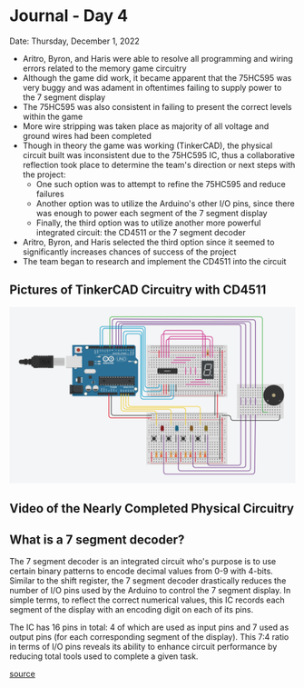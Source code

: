 # Journal - Day 4
Date: Thursday, December 1, 2022

- Aritro, Byron, and Haris were able to resolve all programming and wiring errors related to the memory game circuitry
- Although the game did work, it became apparent that the 75HC595 was very buggy and was adament in oftentimes failing to supply power to the 7 segment display
- The 75HC595 was also consistent in failing to present the correct levels within the game
- More wire stripping was taken place as majority of all voltage and ground wires had been completed
- Though in theory the game was working (TinkerCAD), the physical circuit built was inconsistent due to the 75HC595 IC, thus a collaborative reflection took place to determine the team's direction or next steps with the project:
    - One such option was to attempt to refine the 75HC595 and reduce failures
    - Another option was to utilize the Arduino's other I/O pins, since there was enough to power each segment of the 7 segment display
    - Finally, the third option was to utilize another more powerful integrated circuit: the CD4511 or the 7 segment decoder
- Aritro, Byron, and Haris selected the third option since it seemed to significantly increases chances of success of the project
- The team began to research and implement the CD4511 into the circuit

## Pictures of TinkerCAD Circuitry with CD4511
![tinkerCAD circuit](/media/diagrams/tDay4.jpg)

## Video of the Nearly Completed Physical Circuitry


## What is a 7 segment decoder?
The 7 segment decoder is an integrated circuit who's purpose is to use certain binary patterns to encode decimal values from 0-9 with 4-bits. Similar to the shift register, the 7 segment decoder drastically reduces the number of I/O pins used by the Arduino to control the 7 segment display. In simple terms, to reflect the correct numerical values, this IC records each segment of the display with an encoding digit on each of its pins. 

The IC has 16 pins in total: 4 of which are used as input pins and 7 used as output pins (for each corresponding segment of the display). This 7:4 ratio in terms of I/O pins reveals its ability to enhance circuit performance by reducing total tools used to complete a given task.

[source](https://www.javatpoint.com/bcd-to-seven-segment-decoder)